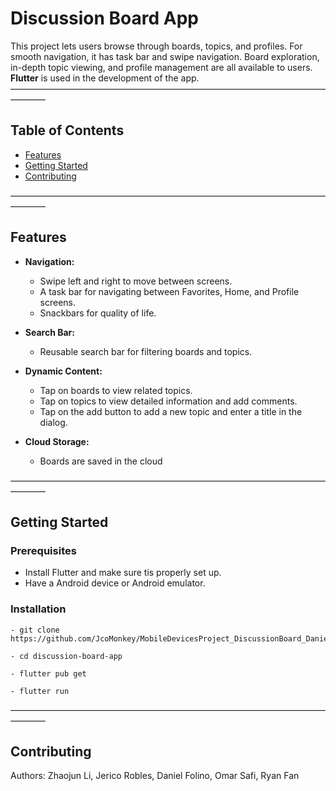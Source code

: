# Discussion Board App

This project lets users browse through boards, topics, and profiles. For smooth navigation, it has task bar and swipe navigation. Board exploration, in-depth topic viewing, and profile management are all available to users. **Flutter** is used in the development of the app.
————————————————————————————————————————
## Table of Contents
- [Features](#features)
- [Getting Started](#getting-started)
- [Contributing](#contributing)

————————————————————————————————————————

## Features

- **Navigation:**
  - Swipe left and right to move between screens.
  - A task bar for navigating between Favorites, Home, and Profile screens.
  - Snackbars for quality of life.

- **Search Bar:**
  - Reusable search bar for filtering boards and topics.

- **Dynamic Content:**
  - Tap on boards to view related topics.
  - Tap on topics to view detailed information and add comments.
  - Tap on the add button to add a new topic and enter a title in the dialog.

- **Cloud Storage:**
  - Boards are saved in the cloud


————————————————————————————————————————

## Getting Started

### Prerequisites
- Install Flutter and make sure tis properly set up.
- Have a Android device or Android emulator.

### Installation
```
- git clone https://github.com/JcoMonkey/MobileDevicesProject_DiscussionBoard_DanielFolino_JericoRobles_ZhaojunLi_WingyatFan_OmarSafi.git
```
```
- cd discussion-board-app
```
```
- flutter pub get
```
```
- flutter run
```
————————————————————————————————————————

## Contributing

Authors: Zhaojun Li, Jerico Robles, Daniel Folino, Omar Safi, Ryan Fan
